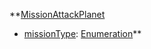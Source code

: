 **[MissionAttackPlanet](RebellionMissionAttackPlanet.md)
  * [missionType](RebellionmissionType.md): [Enumeration](Enumeration.md)**
